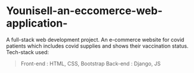 # Younisell-an-eccomerce-web-application-
A full-stack web development project. An e-commerce website for covid patients which includes covid supplies and shows their vaccination status. 
Tech-stack used:
  >Front-end : HTML, CSS, Bootstrap
  >Back-end : Django, JS
